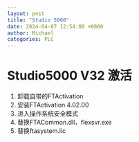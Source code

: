 ```yaml
---
layout: post
title: "Studio 5000"
date: 2024-04-07 12:54:00 +0800
author: Michael
categories: PLC
---
```


# Studio5000 V32 激活
1. 卸载自带的FTActivation
2. 安装FTActivation 4.02.00
3. 进入操作系统安全模式
4. 替换FTACommon.dll，flexsvr.exe
5. 替换ftasystem.lic